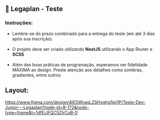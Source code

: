 ## 📌 Legaplan - Teste

### Instruções:
<ul> 
    <li>Lembre-se do prazo combinado para a entrega do teste (em até 3 dias após sua inscrição).</li><br/>
    <li>O projeto deve ser criado utilizando <strong>NextJS</strong> utilizando o App Router e <strong>SCSS</strong></li><br/>
    <li>Além das boas práticas de programação, esperamos ver fidelidade MÁXIMA ao design. Preste atenção aos detalhes como sombras, gradientes, entre outros</li>
</ul>

<!-- ## Layout:

### Home - desktop
![](/src/app/public/layout/home-tarefas-desktop.png)


### Nova tarefa - desktop
![](/src/app/public/layout/adicionar-tarefas-desktop.png)

### Deletar tarefa - desktop
![](/src/app/public/layout/modal_deletar_desktop.png)
<br/>

### Home - mobile
![](/src/app/public/layout/home_tarefas_mobile.png)

### Nova tarefa - mobile
![](/src/app/public/layout/modal_nova_tarefa_mobile.png)


### Deletar tarefa - mobile
![](/src/app/public/layout/modal_deletar_mobile.png) -->

## Layout:
https://www.figma.com/design/4iESWnasLZSHyghg1ipj1P/Teste-Dev-Junior---Legaplan?node-id=8-172&node-type=frame&t=1dfEiJFQC5ZIrCuB-0